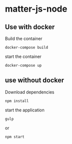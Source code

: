 # matter-js-node

## Use with docker


Build the container
```
docker-compose build
```

start the container
```
docker-compose up
```

## use without docker

Download dependencies
```
npm install
```
start the application

```
gulp
```
or

```
npm start
```
